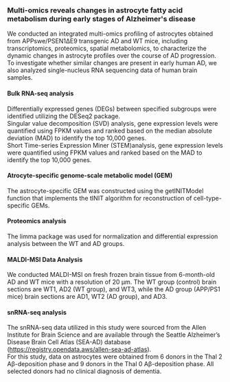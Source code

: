 ### Multi-omics reveals changes in astrocyte fatty acid metabolism during early stages of Alzheimer's disease
We conducted an integrated multi-omics profiling of astrocytes obtained from APPswe/PSEN1ΔE9 transgenic AD and WT mice, 
including transcriptomics, proteomics, spatial metabolomics, to characterize the dynamic changes in astrocyte profiles over the course of AD progression.
To investigate whether similar changes are present in early human AD, we also analyzed single-nucleus RNA sequencing data of human brain samples.  

#### Bulk RNA-seq analysis
Differentially expressed genes (DEGs) between specified subgroups were identified utilizing the DESeq2 package.  
Singular value decomposition (SVD) analysis, gene expression levels were quantified using FPKM values and ranked based on the median absolute deviation (MAD) to identify the top 10,000 genes.  
Short Time-series Expression Miner (STEM)analysis, gene expression levels were quantified using FPKM values and ranked based on the MAD to identify the top 10,000 genes.  

#### Atrocyte-specific genome-scale metabolic model (GEM)
The astrocyte-specific GEM was constructed using the getINITModel function that implements the tINIT algorithm for reconstruction of cell-type-specific GEMs.

#### Proteomics analysis
The limma package was used for normalization and differential expression analysis between the WT and AD groups.

#### MALDI-MSI Data Analysis
We conducted MALDI-MSI on fresh frozen brain tissue from 6-month-old AD and WT mice with a resolution of 20 µm. 
The WT group (control) brain sections are WT1, AD2 (WT group), and WT3, while the AD group (APP/PS1 mice) brain sections are AD1, WT2 (AD group), and AD3.

#### snRNA-seq analysis
The snRNA-seq data utilized in this study were sourced from the Allen Institute for Brain Science and are available through 
the Seattle Alzheimer’s Disease Brain Cell Atlas (SEA-AD) database (https://registry.opendata.aws/allen-sea-ad-atlas).  
For this study, data on astrocytes were obtained from 6 donors in the Thal 2 Aβ-deposition phase and 9 donors in the Thal 0 Aβ-deposition phase. All selected donors had no clinical diagnosis of dementia.

